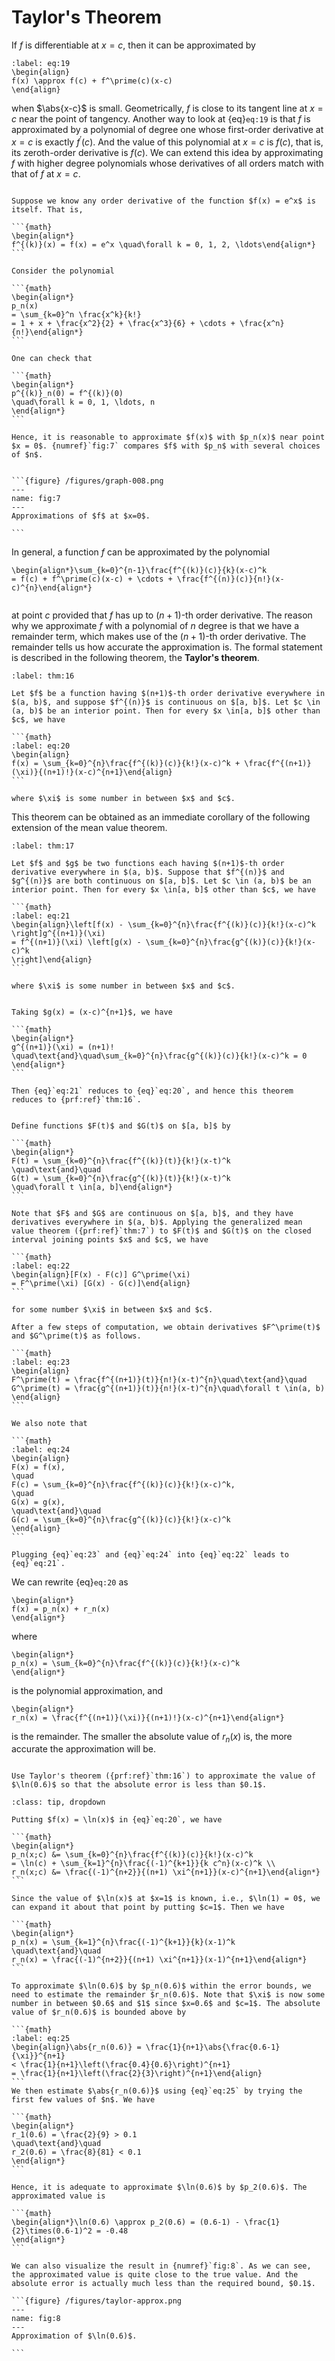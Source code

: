 # Taylor's Theorem
If $f$ is differentiable at $x = c$, then it can be approximated by

```{math}
:label: eq:19
\begin{align}
f(x) \approx f(c) + f^\prime(c)(x-c)
\end{align}
```

when $\abs{x-c}$ is small. Geometrically, $f$ is close to its tangent line at $x=c$ near the point of tangency. Another way to look at {eq}`eq:19` is that $f$ is approximated by a polynomial of degree one whose first-order derivative at $x=c$ is exactly $f^\prime(c)$. And the value of this polynomial at $x=c$ is $f(c)$, that is, its zeroth-order derivative is $f(c)$. We can extend this idea by approximating $f$ with higher degree polynomials whose derivatives of all orders match with that of $f$ at $x = c$.


````{prf:example}

Suppose we know any order derivative of the function $f(x) = e^x$ is itself. That is,

```{math}
\begin{align*}
f^{(k)}(x) = f(x) = e^x \quad\forall k = 0, 1, 2, \ldots\end{align*}
```

Consider the polynomial

```{math}
\begin{align*}
p_n(x)
= \sum_{k=0}^n \frac{x^k}{k!}
= 1 + x + \frac{x^2}{2} + \frac{x^3}{6} + \cdots + \frac{x^n}{n!}\end{align*}
```

One can check that

```{math}
\begin{align*}
p^{(k)}_n(0) = f^{(k)}(0)
\quad\forall k = 0, 1, \ldots, n
\end{align*}
```

Hence, it is reasonable to approximate $f(x)$ with $p_n(x)$ near point $x = 0$. {numref}`fig:7` compares $f$ with $p_n$ with several choices of $n$.


```{figure} /figures/graph-008.png
---
name: fig:7
---
Approximations of $f$ at $x=0$.

```

````

In general, a function $f$ can be approximated by the polynomial

```{math}
\begin{align*}\sum_{k=0}^{n-1}\frac{f^{(k)}(c)}{k}(x-c)^k
= f(c) + f^\prime(c)(x-c) + \cdots + \frac{f^{(n)}(c)}{n!}(x-c)^{n}\end{align*}
```

```{index} Taylor's theorem
```

at point $c$ provided that $f$ has up to $(n+1)$-th order derivative. The reason why we approximate $f$ with a polynomial of $n$ degree is that we have a remainder term, which makes use of the $(n+1)$-th order derivative. The remainder tells us how accurate the approximation is. The formal statement is described in the following theorem, the **Taylor's theorem**.


````{prf:theorem} Taylor
:label: thm:16

Let $f$ be a function having $(n+1)$-th order derivative everywhere in $(a, b)$, and suppose $f^{(n)}$ is continuous on $[a, b]$. Let $c \in (a, b)$ be an interior point. Then for every $x \in[a, b]$ other than $c$, we have

```{math}
:label: eq:20
\begin{align}
f(x) = \sum_{k=0}^{n}\frac{f^{(k)}(c)}{k!}(x-c)^k + \frac{f^{(n+1)}(\xi)}{(n+1)!}(x-c)^{n+1}\end{align}
```

where $\xi$ is some number in between $x$ and $c$.

````
This theorem can be obtained as an immediate corollary of the following extension of the mean value theorem.


````{prf:theorem}
:label: thm:17

Let $f$ and $g$ be two functions each having $(n+1)$-th order derivative everywhere in $(a, b)$. Suppose that $f^{(n)}$ and $g^{(n)}$ are both continuous on $[a, b]$. Let $c \in (a, b)$ be an interior point. Then for every $x \in[a, b]$ other than $c$, we have

```{math}
:label: eq:21
\begin{align}\left[f(x) - \sum_{k=0}^{n}\frac{f^{(k)}(c)}{k!}(x-c)^k
\right]g^{(n+1)}(\xi)
= f^{(n+1)}(\xi) \left[g(x) - \sum_{k=0}^{n}\frac{g^{(k)}(c)}{k!}(x-c)^k
\right]\end{align}
```

where $\xi$ is some number in between $x$ and $c$.

````

````{prf:remark}

Taking $g(x) = (x-c)^{n+1}$, we have

```{math}
\begin{align*}
g^{(n+1)}(\xi) = (n+1)!
\quad\text{and}\quad\sum_{k=0}^{n}\frac{g^{(k)}(c)}{k!}(x-c)^k = 0
\end{align*}
```

Then {eq}`eq:21` reduces to {eq}`eq:20`, and hence this theorem reduces to {prf:ref}`thm:16`.

````

````{prf:proof}

Define functions $F(t)$ and $G(t)$ on $[a, b]$ by

```{math}
\begin{align*}
F(t) = \sum_{k=0}^{n}\frac{f^{(k)}(t)}{k!}(x-t)^k
\quad\text{and}\quad
G(t) = \sum_{k=0}^{n}\frac{g^{(k)}(t)}{k!}(x-t)^k
\quad\forall t \in[a, b]\end{align*}
```

Note that $F$ and $G$ are continuous on $[a, b]$, and they have derivatives everywhere in $(a, b)$. Applying the generalized mean value theorem ({prf:ref}`thm:7`) to $F(t)$ and $G(t)$ on the closed interval joining points $x$ and $c$, we have

```{math}
:label: eq:22
\begin{align}[F(x) - F(c)] G^\prime(\xi)
= F^\prime(\xi) [G(x) - G(c)]\end{align}
```

for some number $\xi$ in between $x$ and $c$.

After a few steps of computation, we obtain derivatives $F^\prime(t)$ and $G^\prime(t)$ as follows.

```{math}
:label: eq:23
\begin{align}
F^\prime(t) = \frac{f^{(n+1)}(t)}{n!}(x-t)^{n}\quad\text{and}\quad
G^\prime(t) = \frac{g^{(n+1)}(t)}{n!}(x-t)^{n}\quad\forall t \in(a, b)
\end{align}
```

We also note that

```{math}
:label: eq:24
\begin{align}
F(x) = f(x),
\quad
F(c) = \sum_{k=0}^{n}\frac{f^{(k)}(c)}{k!}(x-c)^k,
\quad
G(x) = g(x),
\quad\text{and}\quad
G(c) = \sum_{k=0}^{n}\frac{g^{(k)}(c)}{k!}(x-c)^k
\end{align}
```

Plugging {eq}`eq:23` and {eq}`eq:24` into {eq}`eq:22` leads to {eq}`eq:21`.

````
We can rewrite {eq}`eq:20` as

```{math}
\begin{align*}
f(x) = p_n(x) + r_n(x)
\end{align*}
```

where

```{math}
\begin{align*}
p_n(x) = \sum_{k=0}^{n}\frac{f^{(k)}(c)}{k!}(x-c)^k
\end{align*}
```

is the polynomial approximation, and

```{math}
\begin{align*}
r_n(x) = \frac{f^{(n+1)}(\xi)}{(n+1)!}(x-c)^{n+1}\end{align*}
```

is the remainder. The smaller the absolute value of $r_n(x)$ is, the more accurate the approximation will be.



````{admonition} Exercise 5.7

Use Taylor's theorem ({prf:ref}`thm:16`) to approximate the value of $\ln(0.6)$ so that the absolute error is less than $0.1$.

````

````{admonition} Solution
:class: tip, dropdown

Putting $f(x) = \ln(x)$ in {eq}`eq:20`, we have

```{math}
\begin{align*}
p_n(x;c) &= \sum_{k=0}^{n}\frac{f^{(k)}(c)}{k!}(x-c)^k
= \ln(c) + \sum_{k=1}^{n}\frac{(-1)^{k+1}}{k c^n}(x-c)^k \\
r_n(x;c) &= \frac{(-1)^{n+2}}{(n+1) \xi^{n+1}}(x-c)^{n+1}\end{align*}
```

Since the value of $\ln(x)$ at $x=1$ is known, i.e., $\ln(1) = 0$, we can expand it about that point by putting $c=1$. Then we have

```{math}
\begin{align*}
p_n(x) = \sum_{k=1}^{n}\frac{(-1)^{k+1}}{k}(x-1)^k
\quad\text{and}\quad
r_n(x) = \frac{(-1)^{n+2}}{(n+1) \xi^{n+1}}(x-1)^{n+1}\end{align*}
```

To approximate $\ln(0.6)$ by $p_n(0.6)$ within the error bounds, we need to estimate the remainder $r_n(0.6)$. Note that $\xi$ is now some number in between $0.6$ and $1$ since $x=0.6$ and $c=1$. The absolute value of $r_n(0.6)$ is bounded above by

```{math}
:label: eq:25
\begin{align}\abs{r_n(0.6)} = \frac{1}{n+1}\abs{\frac{0.6-1}{\xi}}^{n+1}
< \frac{1}{n+1}\left(\frac{0.4}{0.6}\right)^{n+1}
= \frac{1}{n+1}\left(\frac{2}{3}\right)^{n+1}\end{align}
```
We then estimate $\abs{r_n(0.6)}$ using {eq}`eq:25` by trying the first few values of $n$. We have

```{math}
\begin{align*}
r_1(0.6) = \frac{2}{9} > 0.1
\quad\text{and}\quad
r_2(0.6) = \frac{8}{81} < 0.1
\end{align*}
```

Hence, it is adequate to approximate $\ln(0.6)$ by $p_2(0.6)$. The approximated value is

```{math}
\begin{align*}\ln(0.6) \approx p_2(0.6) = (0.6-1) - \frac{1}{2}\times(0.6-1)^2 = -0.48
\end{align*}
```

We can also visualize the result in {numref}`fig:8`. As we can see, the approximated value is quite close to the true value. And the absolute error is actually much less than the required bound, $0.1$.

```{figure} /figures/taylor-approx.png
---
name: fig:8
---
Approximation of $\ln(0.6)$.

```

````
